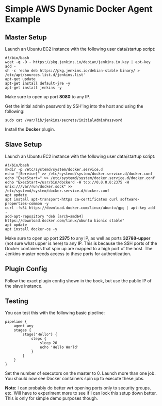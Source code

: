 # Simple AWS Dynamic Docker Agent Example

## Master Setup

Launch an Ubuntu EC2 instance with the following user data/startup script:

    #!/bin/bash
    wget -q -O - https://pkg.jenkins.io/debian/jenkins.io.key | apt-key add -
    sh -c 'echo deb https://pkg.jenkins.io/debian-stable binary/ > /etc/apt/sources.list.d/jenkins.list'
    apt-get update
    apt-get install default-jre -y
    apt-get install jenkins -y

Make sure to open up port **8080** to any IP.

Get the initial admin password by SSH'ing into the host and using the following:

`sudo cat /var/lib/jenkins/secrets/initialAdminPassword`

Install the **Docker** plugin.

## Slave Setup

Launch an Ubuntu EC2 instance with the following user data/startup script:

    #!/bin/bash
    mkdir -p /etc/systemd/system/docker.service.d
    echo "[Service]" >> /etc/systemd/system/docker.service.d/docker.conf
    echo "ExecStart=" >> /etc/systemd/system/docker.service.d/docker.conf
    echo "ExecStart=/usr/bin/dockerd -H tcp://0.0.0.0:2375 -H unix:///var/run/docker.sock" >> /etc/systemd/system/docker.service.d/docker.conf
    apt update
    apt install apt-transport-https ca-certificates curl software-properties-common -y
    curl -fsSL https://download.docker.com/linux/ubuntu/gpg | apt-key add -
    add-apt-repository "deb [arch=amd64] https://download.docker.com/linux/ubuntu bionic stable"
    apt update
    apt install docker-ce -y

Make sure to open up port **2375** to any IP, as well as ports **32768-upper** (not sure what upper is here) to any IP. This is because the SSH ports of the Docker containers that spin up are mapped to a high port of the host. The Jenkins master needs access to these ports for authentication.

## Plugin Config

Follow the exact plugin config shown in the book, but use the public IP of the slave instance.

## Testing

You can test this with the following basic pipeline:

    pipeline {
        agent any
        stages {
            stage("Hello") {
                steps {
                    sleep 20
                    echo 'Hello World'
                }
            }
        }
    }

Set the number of executors on the master to 0. Launch more than one job. You should now see Docker containers spin up to execute these jobs.

**Note:** I can probably do better wrt opening ports only to security groups, etc. Will have to experiment more to see if I can lock this setup down better. This is only for simple demo purposes though.
